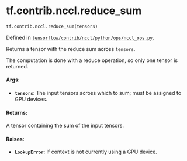 <div itemscope itemtype="http://developers.google.com/ReferenceObject">
<meta itemprop="name" content="tf.contrib.nccl.reduce_sum" />
<meta itemprop="path" content="Stable" />
</div>

# tf.contrib.nccl.reduce_sum

``` python
tf.contrib.nccl.reduce_sum(tensors)
```



Defined in [`tensorflow/contrib/nccl/python/ops/nccl_ops.py`](/code/stable/tensorflow/contrib/nccl/python/ops/nccl_ops.py).

Returns a tensor with the reduce sum across `tensors`.

The computation is done with a reduce operation, so only one tensor is
returned.

#### Args:

* <b>`tensors`</b>: The input tensors across which to sum; must be assigned
    to GPU devices.


#### Returns:

A tensor containing the sum of the input tensors.


#### Raises:

* <b>`LookupError`</b>: If context is not currently using a GPU device.